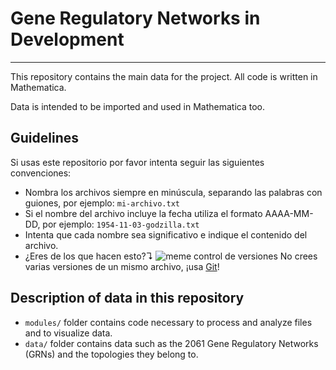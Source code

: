 # Gene Regulatory Networks in Development
---
This repository contains the main data for the project. All code is written in 
Mathematica.

Data is intended to be imported and used in Mathematica too.

## Guidelines

Si usas este repositorio por favor intenta seguir las siguientes convenciones:
- Nombra los archivos siempre en minúscula, separando las palabras con guiones,
por ejemplo: `mi-archivo.txt`  
- Si el nombre del archivo incluye la fecha utiliza el formato AAAA-MM-DD, por
ejemplo: `1954-11-03-godzilla.txt`
- Intenta que cada nombre sea significativo e indique el contenido del archivo.
- ¿Eres de los que hacen esto?↴
![meme control de versiones](https://trucnguyen.github.io/designers-learn-github/slides/image/novc-filenames.png)
No crees varias versiones de un mismo archivo, ¡usa [Git](https://git-scm.com/)!

## Description of data in this repository

- `modules/` folder contains code necessary to process and analyze files and
to visualize data.
- `data/` folder contains data such as the 2061 Gene Regulatory Networks
(GRNs) and the topologies they belong to.
